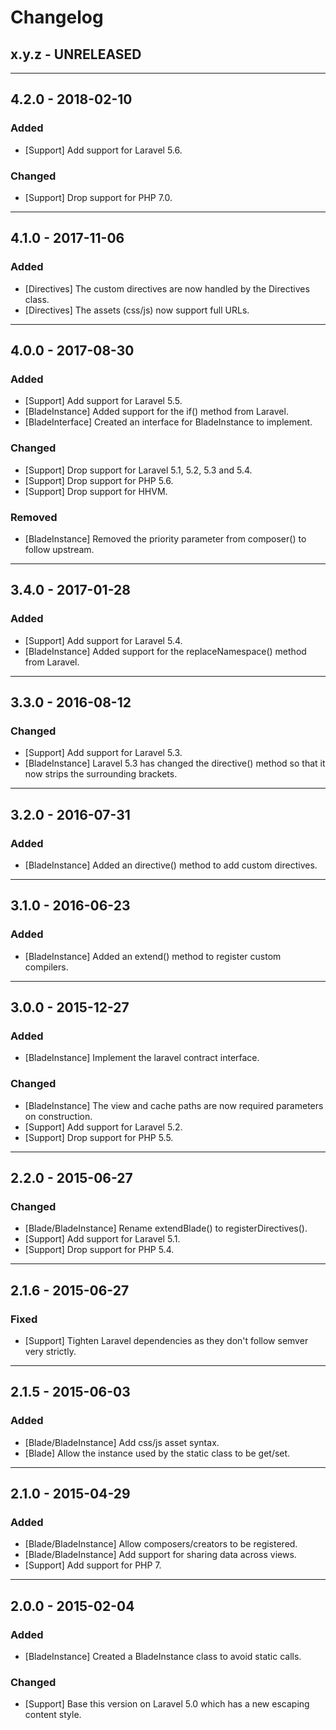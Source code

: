 Changelog
=========

## x.y.z - UNRELEASED

--------

## 4.2.0 - 2018-02-10

### Added

* [Support] Add support for Laravel 5.6.

### Changed

* [Support] Drop support for PHP 7.0.

--------

## 4.1.0 - 2017-11-06

### Added

* [Directives] The custom directives are now handled by the Directives class.
* [Directives] The assets (css/js) now support full URLs.

--------

## 4.0.0 - 2017-08-30

### Added

* [Support] Add support for Laravel 5.5.
* [BladeInstance] Added support for the if() method from Laravel.
* [BladeInterface] Created an interface for BladeInstance to implement.

### Changed

* [Support] Drop support for Laravel 5.1, 5.2, 5.3 and 5.4.
* [Support] Drop support for PHP 5.6.
* [Support] Drop support for HHVM.

### Removed

* [BladeInstance] Removed the priority parameter from composer() to follow upstream.

--------

## 3.4.0 - 2017-01-28

### Added

* [Support] Add support for Laravel 5.4.
* [BladeInstance] Added support for the replaceNamespace() method from Laravel.

--------

## 3.3.0 - 2016-08-12

### Changed

* [Support] Add support for Laravel 5.3.
* [BladeInstance] Laravel 5.3 has changed the directive() method so that it now strips the surrounding brackets.

--------

## 3.2.0 - 2016-07-31

### Added

* [BladeInstance] Added an directive() method to add custom directives.

--------

## 3.1.0 - 2016-06-23

### Added

* [BladeInstance] Added an extend() method to register custom compilers.

--------

## 3.0.0 - 2015-12-27

### Added

* [BladeInstance] Implement the laravel contract interface.

### Changed

* [BladeInstance] The view and cache paths are now required parameters on construction.
* [Support] Add support for Laravel 5.2.
* [Support] Drop support for PHP 5.5.

--------

## 2.2.0 - 2015-06-27

### Changed

* [Blade/BladeInstance] Rename extendBlade() to registerDirectives().
* [Support] Add support for Laravel 5.1.
* [Support] Drop support for PHP 5.4.

--------

## 2.1.6 - 2015-06-27

### Fixed

* [Support] Tighten Laravel dependencies as they don't follow semver very strictly.

--------

## 2.1.5 - 2015-06-03

### Added

* [Blade/BladeInstance] Add css/js asset syntax.
* [Blade] Allow the instance used by the static class to be get/set.

--------

## 2.1.0 - 2015-04-29

### Added

* [Blade/BladeInstance] Allow composers/creators to be registered.
* [Blade/BladeInstance] Add support for sharing data across views.
* [Support] Add support for PHP 7.

--------

## 2.0.0 - 2015-02-04

### Added

* [BladeInstance] Created a BladeInstance class to avoid static calls.

### Changed

* [Support] Base this version on Laravel 5.0 which has a new escaping content style.
